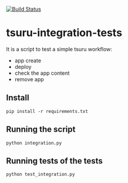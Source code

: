 [![Build Status](https://api.travis-ci.org/tsuru/tsuru-integration-tests.png)](https://travis-ci.org/tsuru/tsuru-integration-tests/)

tsuru-integration-tests
=======================

It is a script to test a simple tsuru workflow:

* app create
* deploy
* check the app content
* remove app

Install
-------

    pip install -r requirements.txt

Running the script
------------------

    python integration.py

Running tests of the tests
--------------------------

    python test_integration.py
